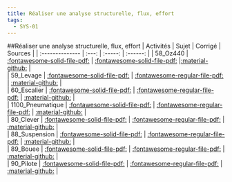 ```yaml
---
title: Réaliser une analyse structurelle, flux, effort 
tags:
  - SYS-01
---
```

[comment]: <> (Généré automatiquement par make_all_activites.py, creation_fichiers_activites)

##Réaliser une analyse structurelle, flux, effort 
| Activités | Sujet | Corrigé | Sources  | 
| :-------------- | :---: | :-----: | :------: | 
| 58_Oz440 | [:fontawesome-solid-file-pdf:](https://xpessoles-cpge.fr/pdf/SYS-01_58_Oz440_Sujet.pdf) | [:fontawesome-solid-file-pdf:](https://xpessoles-cpge.fr/pdf/SYS-01_58_Oz440_Corrige.pdf) |[:material-github:](https://github.com/xpessoles/PSI_ExercicesCompetences/tree/main/Fonctionnelle/58_Oz440) |  
| 59_Levage | [:fontawesome-solid-file-pdf:](https://xpessoles-cpge.fr/pdf/SYS-01_59_Levage_Sujet.pdf) | [:fontawesome-regular-file-pdf:](https://xpessoles-cpge.fr/pdf/SYS-01_59_Levage_Corrige.pdf) | [:material-github:](https://github.com/xpessoles/PSI_ExercicesCompetences/tree/main/Fonctionnelle/59_Levage) |  
| 60_Escalier | [:fontawesome-solid-file-pdf:](https://xpessoles-cpge.fr/pdf/SYS-01_60_Escalier_Sujet.pdf) | [:fontawesome-regular-file-pdf:](https://xpessoles-cpge.fr/pdf/SYS-01_60_Escalier_Corrige.pdf) | [:material-github:](https://github.com/xpessoles/PSI_ExercicesCompetences/tree/main/Fonctionnelle/60_Escalier) |  
| 1100_Pneumatique | [:fontawesome-solid-file-pdf:](https://xpessoles-cpge.fr/pdf/SYS-01_1100_Pneumatique_Sujet.pdf) | [:fontawesome-regular-file-pdf:](https://xpessoles-cpge.fr/pdf/SYS-01_1100_Pneumatique_Corrige.pdf) | [:material-github:](https://github.com/xpessoles/PSI_ExercicesCompetences/tree/main/Puissance/1100_Pneumatique) |  
| 80_Clever | [:fontawesome-solid-file-pdf:](https://xpessoles-cpge.fr/pdf/SYS-01_80_Clever_Sujet.pdf) | [:fontawesome-regular-file-pdf:](https://xpessoles-cpge.fr/pdf/SYS-01_80_Clever_Corrige.pdf) | [:material-github:](https://github.com/xpessoles/PSI_ExercicesCompetences/tree/main/Puissance/80_Clever) |  
| 88_Suspension | [:fontawesome-solid-file-pdf:](https://xpessoles-cpge.fr/pdf/SYS-01_88_Suspension_Sujet.pdf) | [:fontawesome-regular-file-pdf:](https://xpessoles-cpge.fr/pdf/SYS-01_88_Suspension_Corrige.pdf) | [:material-github:](https://github.com/xpessoles/PSI_ExercicesCompetences/tree/main/Puissance/88_Suspension) |  
| 89_Bouee | [:fontawesome-solid-file-pdf:](https://xpessoles-cpge.fr/pdf/SYS-01_89_Bouee_Sujet.pdf) | [:fontawesome-regular-file-pdf:](https://xpessoles-cpge.fr/pdf/SYS-01_89_Bouee_Corrige.pdf) | [:material-github:](https://github.com/xpessoles/PSI_ExercicesCompetences/tree/main/Puissance/89_Bouee) |  
| 90_Pilote | [:fontawesome-solid-file-pdf:](https://xpessoles-cpge.fr/pdf/SYS-01_90_Pilote_Sujet.pdf) | [:fontawesome-regular-file-pdf:](https://xpessoles-cpge.fr/pdf/SYS-01_90_Pilote_Corrige.pdf) | [:material-github:](https://github.com/xpessoles/PSI_ExercicesCompetences/tree/main/Puissance/90_Pilote) |  

